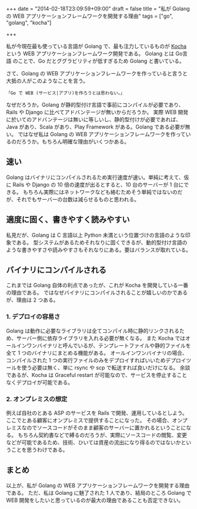 +++
date = "2014-02-18T23:09:59+09:00"
draft = false
title = "私が Golang の WEB アプリケーションフレームワークを開発する理由"
tags = ["go", "golang", "kocha"]

+++

私が今現在最も使っている言語が Golang で、最も注力しているものが [Kocha](https://github.com/naoina/kocha) という WEB アプリケーションフレームワーク開発である。
Golang とは Go言語 のことで、Go だとググラビリティが低すぎるため Golang と書いている。

さて、Golang の WEB アプリケーションフレームワークを作っていると言うと大抵の人がこのようなことを言う。

    「Go で WEB (サービス|アプリ)を作ろうとは思わない。」

なぜだろうか。Golang が静的型付け言語で事前にコンパイルが必要であり、Rails や Django に比べてアドバンテージが無いからだろうか。
実際 WEB 開発に於いてのアドバンテージは無いに等しいし、静的型付けが必要であれば、Java があり、Scala があり、Play Framework がある。Golang である必要が無い。
ではなぜ私は Golang の WEB アプリケーションフレームワークを作っているのだろうか。もちろん明確な理由がいくつかある。

## 速い

Golang はバイナリにコンパイルされるため実行速度が速い。単純に考えて、仮に Rails や Django の 10 倍の速度が出るとすると、10 台のサーバーが 1 台にできる。
もちろん実際にはネットワークなども絡むためそう単純ではないのだが、それでもサーバーの台数は減らせるものと思われる。

## 適度に固く、書きやすく読みやすい

私見だが、Golang は C 言語以上 Python 未満という位置づけの言語のような印象である。
型システムがあるためそれなりに固くできるが、動的型付け言語のような書きやすさや読みやすさもそれなりにある。要はバランスが取れている。

## バイナリにコンパイルされる

これまでは Golang 自体の利点であったが、これが Kocha を開発している一番の理由である。
ではなぜバイナリにコンパイルされることが嬉しいのかであるが、理由は 2 つある。

### 1. デプロイの容易さ

Golang は動作に必要なライブラリは全てコンパイル時に静的リンクされるため、サーバー側に依存ライブラリを入れる必要が無くなる。
また Kocha ではオールインワンバイナリと呼んでいるが、テンプレートファイルや静的ファイルを全て 1 つのバイナリにまとめる機能がある。
オールインワンバイナリの場合、コンパイルされた 1 つの実行ファイルのみをデプロイすればいいためデプロイツールを使う必要は無く、単に rsync や scp で転送すれば良いだけになる。
余談であるが、Kocha は Graceful restart が可能なので、サービスを停止することなくデプロイが可能である。

### 2. オンプレミスの想定

例えば自社のとある ASP のサービスを Rails で開発、運用しているとしよう。ここでとある顧客にオンプレミスで提供することになった。
その場合、オンプレミスなのでソースコードがそのまま顧客のサーバーに置かれるということになる。
もちろん契約書などで縛るのだろうが、実際にソースコードの閲覧、変更などが可能であるため、技術、ひいては資産の流出になり得るのではないかということを思うわけである。

## まとめ

以上が、私が Golang の WEB アプリケーションフレームワークを開発する理由である。
ただ、私は Golang に魅了された 1 人であり、結局のところ Golang で WEB 開発をしたいと思っているのが最大の理由であることも否定できない。
